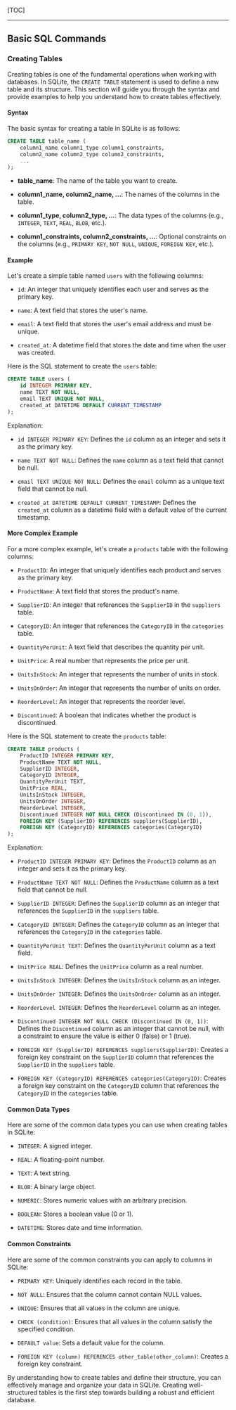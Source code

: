 
[TOC]

***

## Basic SQL Commands

### Creating Tables

Creating tables is one of the fundamental operations when working with databases. In SQLite, the `CREATE TABLE` statement is used to define a new table and its structure. This section will guide you through the syntax and provide examples to help you understand how to create tables effectively.

#### Syntax

The basic syntax for creating a table in SQLite is as follows:

```sql
CREATE TABLE table_name (
    column1_name column1_type column1_constraints,
    column2_name column2_type column2_constraints,
    ...
);
```

- **table_name**: The name of the table you want to create.

- **column1_name, column2_name, ...**: The names of the columns in the table.

- **column1_type, column2_type, ...**: The data types of the columns (e.g., `INTEGER`, `TEXT`, `REAL`, `BLOB`, etc.).

- **column1_constraints, column2_constraints, ...**: Optional constraints on the columns (e.g., `PRIMARY KEY`, `NOT NULL`, `UNIQUE`, `FOREIGN KEY`, etc.).

#### Example

Let's create a simple table named `users` with the following columns:

- `id`: An integer that uniquely identifies each user and serves as the primary key.

- `name`: A text field that stores the user's name.

- `email`: A text field that stores the user's email address and must be unique.

- `created_at`: A datetime field that stores the date and time when the user was created.

Here is the SQL statement to create the `users` table:

```sql
CREATE TABLE users (
    id INTEGER PRIMARY KEY,
    name TEXT NOT NULL,
    email TEXT UNIQUE NOT NULL,
    created_at DATETIME DEFAULT CURRENT_TIMESTAMP
);
```

Explanation:

- `id INTEGER PRIMARY KEY`: Defines the `id` column as an integer and sets it as the primary key.

- `name TEXT NOT NULL`: Defines the `name` column as a text field that cannot be null.

- `email TEXT UNIQUE NOT NULL`: Defines the `email` column as a unique text field that cannot be null.

- `created_at DATETIME DEFAULT CURRENT_TIMESTAMP`: Defines the `created_at` column as a datetime field with a default value of the current timestamp.

#### More Complex Example

For a more complex example, let's create a `products` table with the following columns:

- `ProductID`: An integer that uniquely identifies each product and serves as the primary key.

- `ProductName`: A text field that stores the product's name.

- `SupplierID`: An integer that references the `SupplierID` in the `suppliers` table.

- `CategoryID`: An integer that references the `CategoryID` in the `categories` table.

- `QuantityPerUnit`: A text field that describes the quantity per unit.

- `UnitPrice`: A real number that represents the price per unit.

- `UnitsInStock`: An integer that represents the number of units in stock.

- `UnitsOnOrder`: An integer that represents the number of units on order.

- `ReorderLevel`: An integer that represents the reorder level.

- `Discontinued`: A boolean that indicates whether the product is discontinued.

Here is the SQL statement to create the `products` table:

```sql
CREATE TABLE products (
    ProductID INTEGER PRIMARY KEY,
    ProductName TEXT NOT NULL,
    SupplierID INTEGER,
    CategoryID INTEGER,
    QuantityPerUnit TEXT,
    UnitPrice REAL,
    UnitsInStock INTEGER,
    UnitsOnOrder INTEGER,
    ReorderLevel INTEGER,
    Discontinued INTEGER NOT NULL CHECK (Discontinued IN (0, 1)),
    FOREIGN KEY (SupplierID) REFERENCES suppliers(SupplierID),
    FOREIGN KEY (CategoryID) REFERENCES categories(CategoryID)
);
```

Explanation:

- `ProductID INTEGER PRIMARY KEY`: Defines the `ProductID` column as an integer and sets it as the primary key.

- `ProductName TEXT NOT NULL`: Defines the `ProductName` column as a text field that cannot be null.

- `SupplierID INTEGER`: Defines the `SupplierID` column as an integer that references the `SupplierID` in the `suppliers` table.

- `CategoryID INTEGER`: Defines the `CategoryID` column as an integer that references the `CategoryID` in the `categories` table.

- `QuantityPerUnit TEXT`: Defines the `QuantityPerUnit` column as a text field.

- `UnitPrice REAL`: Defines the `UnitPrice` column as a real number.

- `UnitsInStock INTEGER`: Defines the `UnitsInStock` column as an integer.

- `UnitsOnOrder INTEGER`: Defines the `UnitsOnOrder` column as an integer.

- `ReorderLevel INTEGER`: Defines the `ReorderLevel` column as an integer.

- `Discontinued INTEGER NOT NULL CHECK (Discontinued IN (0, 1))`: Defines the `Discontinued` column as an integer that cannot be null, with a constraint to ensure the value is either 0 (false) or 1 (true).

- `FOREIGN KEY (SupplierID) REFERENCES suppliers(SupplierID)`: Creates a foreign key constraint on the `SupplierID` column that references the `SupplierID` in the `suppliers` table.

- `FOREIGN KEY (CategoryID) REFERENCES categories(CategoryID)`: Creates a foreign key constraint on the `CategoryID` column that references the `CategoryID` in the `categories` table.

#### Common Data Types

Here are some of the common data types you can use when creating tables in SQLite:

- `INTEGER`: A signed integer.

- `REAL`: A floating-point number.

- `TEXT`: A text string.

- `BLOB`: A binary large object.

- `NUMERIC`: Stores numeric values with an arbitrary precision.

- `BOOLEAN`: Stores a boolean value (0 or 1).

- `DATETIME`: Stores date and time information.

#### Common Constraints

Here are some of the common constraints you can apply to columns in SQLite:

- `PRIMARY KEY`: Uniquely identifies each record in the table.

- `NOT NULL`: Ensures that the column cannot contain NULL values.

- `UNIQUE`: Ensures that all values in the column are unique.

- `CHECK (condition)`: Ensures that all values in the column satisfy the specified condition.

- `DEFAULT value`: Sets a default value for the column.

- `FOREIGN KEY (column) REFERENCES other_table(other_column)`: Creates a foreign key constraint.

By understanding how to create tables and define their structure, you can effectively manage and organize your data in SQLite. Creating well-structured tables is the first step towards building a robust and efficient database.
